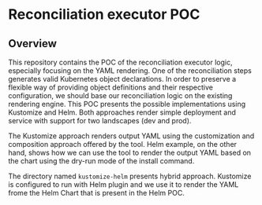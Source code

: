 # Reconciliation executor POC

## Overview

This repository contains the POC of the reconciliation executor logic, especially focusing on the YAML rendering. One of the reconciliation steps generates valid Kubernetes object declarations. In order to preserve a flexible way of providing object definitions and their respective configuration, we should base our reconciliation logic on the existing rendering engine. This POC presents the possible implementations using Kustomize and Helm. Both approaches render simple deployment and service with support for two landscapes (dev and prod).

The Kustomize approach renders output YAML using the customization and composition approach offered by the tool. Helm example, on the other hand, shows how we can use the tool to render the output YAML based on the chart using the dry-run mode of the install command.

The directory named `kustomize-helm` presents hybrid approach. Kustomize is configured to run with Helm plugin and we use it to render the YAML frome the Helm Chart that is present in the Helm POC.
